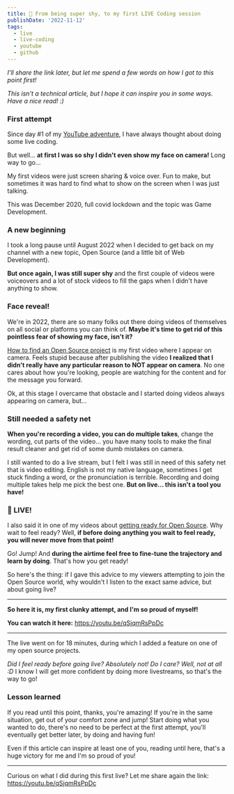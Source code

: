```yaml
---
title: 🔴 From being super shy, to my first LIVE Coding session
publishDate: '2022-11-12'
tags:
  - live
  - live-coding
  - youtube
  - github
---
```


_I'll share the link later, but let me spend a few words on how I got to this point first!_

_This isn't a technical article, but I hope it can inspire you in some ways. Have a nice read! :)_

### First attempt

Since day #1 of my [YouTube adventure](https://www.youtube.com/c/DevLeonardo), I have always thought about doing some live coding.

But well... **at first I was so shy I didn't even show my face on camera!** Long way to go...

My first videos were just screen sharing & voice over. Fun to make, but sometimes it was hard to find what to show on the screen when I was just talking.

This was December 2020, full covid lockdown and the topic was Game Development.

### A new beginning

I took a long pause until August 2022 when I decided to get back on my channel with a new topic, Open Source (and a little bit of Web Development).

**But once again, I was still super shy** and the first couple of videos were voiceovers and a lot of stock videos to fill the gaps when I didn't have anything to show.

### Face reveal!

We're in 2022, there are so many folks out there doing videos of themselves on all social or platforms you can think of. **Maybe it's time to get rid of this pointless fear of showing my face, isn't it?**

[How to find an Open Source project](https://youtu.be/yfopPq4354o) is my first video where I appear on camera.
Feels stupid because after publishing the video **I realized that I didn't really have any particular reason to NOT appear on camera**. No one cares about how you're looking, people are watching for the content and for the message you forward.

Ok, at this stage I overcame that obstacle and I started doing videos always appearing on camera, but...

### Still needed a safety net

**When you're recording a video, you can do multiple takes**, change the wording, cut parts of the video... you have many tools to make the final result cleaner and get rid of some dumb mistakes on camera.

I still wanted to do a live stream, but I felt I was still in need of this safety net that is video editing. English is not my native language, sometimes I get stuck finding a word, or the pronunciation is terrible. Recording and doing multiple takes help me pick the best one. **But on live... this isn't a tool you have!**

### 🔴 LIVE!

I also said it in one of my videos about [getting ready for Open Source](https://youtu.be/kIsBsFPAZQk). Why wait to feel ready? Well, **if before doing anything you wait to feel ready, you will never move from that point!**

Go! Jump! And **during the airtime feel free to fine-tune the trajectory and learn by doing**. That's how you get ready!

So here's the thing: if I gave this advice to my viewers attempting to join the Open Source world, why wouldn't I listen to the exact same advice, but about going live?

---

**So here it is, my first clunky attempt, and I'm so proud of myself!**

**You can watch it here:** https://youtu.be/qSjqmRsPpDc

---

The live went on for 18 minutes, during which I added a feature on one of my open source projects.

_Did I feel ready before going live? Absolutely not!
Do I care? Well, not at all :D_
I know I will get more confident by doing more livestreams, so that's the way to go!

### Lesson learned

If you read until this point, thanks, you're amazing!
If you're in the same situation, get out of your comfort zone and jump! Start doing what you wanted to do, there's no need to be perfect at the first attempt, you'll eventually get better later, by doing and having fun!

Even if this article can inspire at least one of you, reading until here, that's a huge victory for me and I'm so proud of you!

---

Curious on what I did during this first live? Let me share again the link: https://youtu.be/qSjqmRsPpDc
